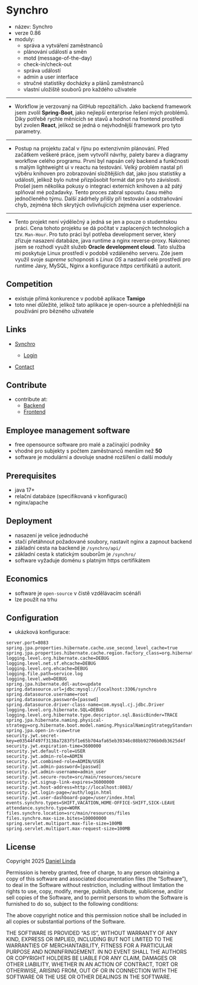 # Synchro

- název: Synchro
- verze 0.86
- moduly:
    - správa a vytváření zaměstnanců
    - plánování událostí a směn
    - motd (message-of-the-day)
    - check-in/check-out
    - správa událostí
    - admin a user interface
    - stručné statistiky docházky a plánů zaměstnanců
    - vlastní uložiště souborů pro každého uživatele

---

- Workflow je verzovaný na GitHub repozitářích.
  Jako backend framework jsem zvolil **Spring-Boot**, jako nejlepší enterprise řešení mých problémů.
  Díky potřebě rychle měnících se stavů a hodnot na frontend prostředí byl zvolen **React**, jelikož se jedná o
  nejvhodnější framework pro tyto parametry.

---

- Postup na projektu začal v říjnu po extenzivním plánování. Před začátkem veškeré práce, jsem vytvořil návrhy, palety
  barev a diagramy workflow celého programu. První byl napsán celý backend a funkčnosti s malým lightweight ui v reactu
  na testování. Velký problém nastal při výběru knihoven pro zobrazování složitějších dat, jako jsou statistiky a
  události, jelikož bylo nutné přizpůsobit formát dat pro tyto závislosti. Prošel jsem několika pokusy o integraci
  externích knihoven a až pátý splňoval mé požadavky. Tento proces zabral spoustu času mého jednočleného týmu.
  Další zádrhely přišly při testování a odstraňování chyb, zejména těch skrytých ovlivňujících zejména user experience.

---

- Tento projekt není výdělečný a jedná se jen a pouze o studentskou práci. Cena tohoto projektu se dá počítat v
  zaplacených technologiich a tzv. `Man-Hour`. Pro tuto práci byl potřeba development server, který zřizuje nasazení
  databáze, java runtime a nginx reverse-proxy. Nakonec jsem se rozhodl využít služeb **Oracle development cloud**. Tato
  služba mi poskytuje Linux prostředí v podobě vzdáleného serveru. Zde jsem využil svoje *supreme* schopnosti s *Linux
  OS* a nastavil celé prostředí pro runtime Javy, MySQL, Nginx a konfigurace *https* certifikátů a autorit.

## Competition

- existuje přímá konkurence v podobě aplikace **Tamigo**
- toto nneí důležité, jelikož tato aplikace je open-source a přehlednější na používání pro bězného uživatele

## Links

- [Synchro](https://daniellinda.net)
    - [Login](https://daniellinda.net/synchro/api/auth/index.html)

- [Contact](https://daniellinda.net/linktree/)

## Contribute

- contribute at:
    - [Backend](https://github.com/WMeindW/synchro-backend)
    - [Frontend](https://github.com/WMeindW/synchro-react)

## Employee management software

- free opensource software pro malé a začínající podniky
- vhodné pro subjekty s počtem zaměstnanců menším než **50**
- software je modulární a dovoluje snadné rozšíření o další moduly

## Prerequisites

- java 17+
- relační databáze (specifikovaná v konfiguraci)
- nginx/apache

## Deployment

- nasazení je velice jednoduché
- stačí přetáhnout požadované soubory, nastavit nginx a zapnout backend
- základní cesta na backend je `/synchro/api/`
- základní cesta k statickým souborům je `/synchro/`
- software vyžaduje doménu s platným https certifikátem

## Economics

- software je `open-source` v čistě vzdělávacím scénáři
- lze použít na trhu

## Configuration

- ukázková konfigurace:

```properties
server.port=8083
spring.jpa.properties.hibernate.cache.use_second_level_cache=true
spring.jpa.properties.hibernate.cache.region.factory_class=org.hibernate.cache.ehcache.EhCacheRegionFactory
logging.level.org.hibernate.cache=DEBUG
logging.level.net.sf.ehcache=DEBUG
logging.level.org.ehcache=DEBUG
logging.file.path=service.log
logging.level.web=DEBUG
spring.jpa.hibernate.ddl-auto=update
spring.datasource.url=jdbc:mysql://localhost:3306/synchro
spring.datasource.username=root
spring.datasource.password=[passwd]
spring.datasource.driver-class-name=com.mysql.cj.jdbc.Driver
logging.level.org.hibernate.SQL=DEBUG
logging.level.org.hibernate.type.descriptor.sql.BasicBinder=TRACE
spring.jpa.hibernate.naming.physical-strategy=org.hibernate.boot.model.naming.PhysicalNamingStrategyStandardImpl
spring.jpa.open-in-view=true
security.jwt.secret-key=e03544f497f3138a7283f5f1e65b704afa65eb39346c08bb92706b0db3625d4f
security.jwt.expiration-time=3600000
security.jwt.default-role=USER
security.jwt.admin-role=ADMIN
security.jwt.combined-role=ADMIN/USER
security.jwt.admin-password=[passwd]
security.jwt.admin-username=admin_user
security.jwt.secure-route=src/main/resources/secure
security.jwt.signup-link-expires=36000000
security.jwt.host-address=http://localhost:8083/
security.jwt.login-page=/auth/login.html
security.jwt.user-dashboard-page=/user/index.html
events.synchro.types=SHIFT,VACATION,HOME-OFFICE-SHIFT,SICK-LEAVE
attendance.synchro.type=WORK
files.synchro.location=src/main/resources/files
files.synchro.max-size.bites=100000000
spring.servlet.multipart.max-file-size=100MB
spring.servlet.multipart.max-request-size=100MB
```

## License

Copyright 2025 [Daniel Linda](https://daniellinda.net/linktree/)

Permission is hereby granted, free of charge, to any person obtaining a copy of this software and associated
documentation files (the “Software”), to deal in the Software without restriction, including without limitation the
rights to use, copy, modify, merge, publish, distribute, sublicense, and/or sell copies of the Software, and to permit
persons to whom the Software is furnished to do so, subject to the following conditions:

The above copyright notice and this permission notice shall be included in all copies or substantial portions of the
Software.

THE SOFTWARE IS PROVIDED “AS IS”, WITHOUT WARRANTY OF ANY KIND, EXPRESS OR IMPLIED, INCLUDING BUT NOT LIMITED TO THE
WARRANTIES OF MERCHANTABILITY, FITNESS FOR A PARTICULAR PURPOSE AND NONINFRINGEMENT. IN NO EVENT SHALL THE AUTHORS OR
COPYRIGHT HOLDERS BE LIABLE FOR ANY CLAIM, DAMAGES OR OTHER LIABILITY, WHETHER IN AN ACTION OF CONTRACT, TORT OR
OTHERWISE, ARISING FROM, OUT OF OR IN CONNECTION WITH THE SOFTWARE OR THE USE OR OTHER DEALINGS IN THE SOFTWARE.
